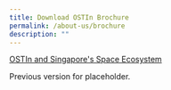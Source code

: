 ```yaml
---
title: Download OSTIn Brochure
permalink: /about-us/brochure
description: ""
---
```


[OSTIn and Singapore's Space Ecosystem]()

Previous version for placeholder.